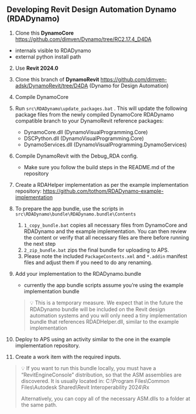 ## Developing Revit Design Automation Dynamo (RDADynamo)

1. Clone this **DynamoCore**
https://github.com/dimven/Dynamo/tree/RC2.17.4_D4DA
- internals visible to RDADynamo
- external python install path
2. Use **Revit 2024.0**
3. Clone this branch of **DynamoRevit**
https://github.com/dimven-adsk/DynamoRevit/tree/D4DA
(Dynamo for Design Automation)
4. Compile DynamoCore
5. Run `src\RDADynamo\update_packages.bat` . This will update the following package files from the newly compiled DynamoCore RDADynamo compatible branch to your DynamoRevit reference packages:
    - DynamoCore.dll (DynamoVisualProgramming.Core)
    - DSCPython.dll (DynamoVisualProgramming.Core)
    - DynamoServices.dll (DynamoVisualProgramming.DynamoServices)
6. Compile DynamoRevit with the Debug_RDA config.
    - Make sure you follow the build steps in the README.md of the repository
7. Create a RDAHelper implementation as per the example implementation repository: https://github.com/tothom/RDADynamo-example-implementation
8. To prepare the app bundle, use the scripts in `src\RDADynamo\bundle\RDADynamo.bundle\Contents`
    1. `1_copy_bundle.bat` copies all necessary files from DynamoCore and RDADynamo and the example implementation. You can then review the content or verify that all necessary files are there before running the next step
    2. `2_zip_bundle.bat` zips the final bundle for uploading to APS.
    3. Please note the included `PackageContents.xml` and `*.addin`  manifest files and adjust them if you need to do any renaming.
9. Add your implementation to the RDADynamo.bundle
    - currently the app bundle scripts assume you’re using the example implementation bundle
    
    >💡 This is a temporary measure. We expect that in the future the RDADynamo bundle will be included on the Revit design automation systems and you will only need a tiny implementation bundle that references RDADHelper.dll, similar to the example implementation
    
10. Deploy to APS using an activity similar to the one in the example implementation repository.
11. Create a work item with the required inputs.

>💡 If you want to run this bundle locally, you must have a “RevitEngineConsole” distribution, so that the ASM assemblies are discovered. It is usually located in: C:\Program Files\Common Files\Autodesk Shared\Revit Interoperability 2024\Rx
>
> Alternatively, you can copy all of the necessary ASM.dlls to a folder at the same path.

